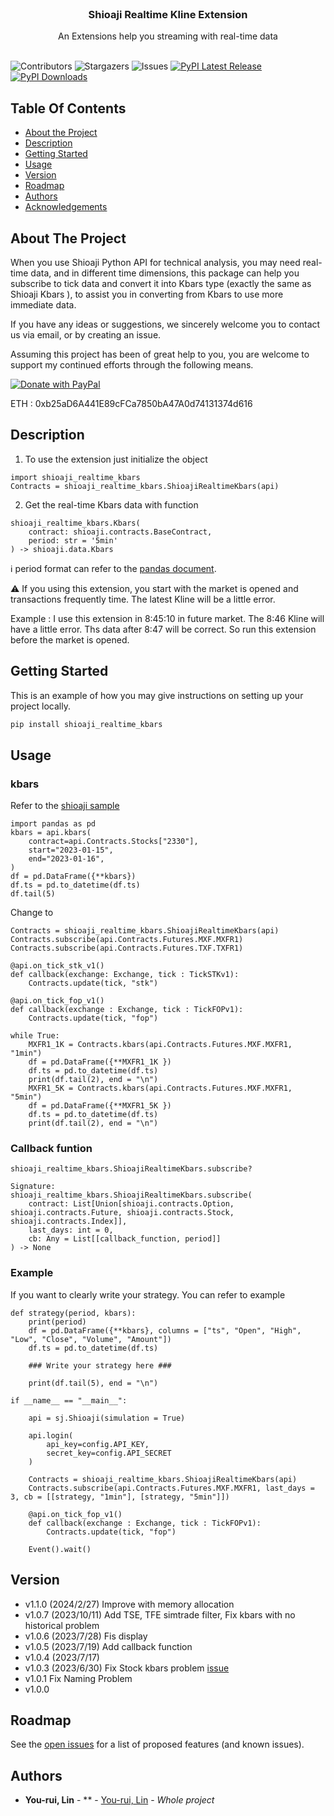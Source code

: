 <br/>
<p align="center">
  <h3 align="center">Shioaji Realtime Kline Extension
</h3>

  <p align="center">
    An Extensions help you streaming with real-time data
    <br/>
    <br/>
  </p>
</p>

![Contributors](https://img.shields.io/github/contributors/NickLin910221/Shioaji_Realtime_Kline?color=dark-green) ![Stargazers](https://img.shields.io/github/stars/NickLin910221/Shioaji_Realtime_Kline?style=social) ![Issues](https://img.shields.io/github/issues/NickLin910221/Shioaji_Realtime_Kline) [![PyPI Latest Release](https://img.shields.io/pypi/v/shioaji-realtime-kbars.svg)](https://pypi.org/project/shioaji-realtime-kbars/) [![PyPI Downloads](https://img.shields.io/pypi/dm/shioaji-realtime-kbars.svg?label=PyPI%20downloads)](https://pypi.org/project/shioaji-realtime-kbars/)

## Table Of Contents

* [About the Project](#about-the-project)
* [Description](#description)
* [Getting Started](#getting-started)
* [Usage](#usage)
* [Version](#version)
* [Roadmap](#roadmap)
* [Authors](#authors)
* [Acknowledgements](#acknowledgements)

## About The Project

When you use Shioaji Python API for technical analysis, you may need real-time data, and in different time dimensions, this package can help you subscribe to tick data and convert it into Kbars type (exactly the same as Shioaji Kbars ), to assist you in converting from Kbars to use more immediate data.

If you have any ideas or suggestions, we sincerely welcome you to contact us via email, or by creating an issue.

Assuming this project has been of great help to you, you are welcome to support my continued efforts through the following means.

[![Donate with PayPal](https://raw.githubusercontent.com/aha999/DonateButtons/master/Paypal.png)](https://www.paypal.me/yourui0221)

ETH : 0xb25aD6A441E89cFCa7850bA47A0d74131374d616

## Description

1. To use the extension just initialize the object
```
import shioaji_realtime_kbars
Contracts = shioaji_realtime_kbars.ShioajiRealtimeKbars(api)
```
2. Get the real-time Kbars data with function
```
shioaji_realtime_kbars.Kbars(
    contract: shioaji.contracts.BaseContract,
    period: str = '5min'
) -> shioaji.data.Kbars
```
:information_source: period format can refer to the [pandas document](https://pandas.pydata.org/docs/reference/api/pandas.DataFrame.resample.html).

:warning: If you using this extension, you start with the market is opened and transactions frequently time.
The latest Kline will be a little error.

Example :
I use this extension in 8:45:10 in future market.
The 8:46 Kline will have a little error.
Ths data after 8:47 will be correct.
So run this extension before the market is opened.

## Getting Started

This is an example of how you may give instructions on setting up your project locally.


```sh
pip install shioaji_realtime_kbars
```

## Usage

### kbars
Refer to the [shioaji sample](https://sinotrade.github.io/tutor/market_data/historical/#kbar)

```
import pandas as pd
kbars = api.kbars(
    contract=api.Contracts.Stocks["2330"], 
    start="2023-01-15", 
    end="2023-01-16", 
)
df = pd.DataFrame({**kbars})
df.ts = pd.to_datetime(df.ts)
df.tail(5)
```
Change to

```
Contracts = shioaji_realtime_kbars.ShioajiRealtimeKbars(api)
Contracts.subscribe(api.Contracts.Futures.MXF.MXFR1)
Contracts.subscribe(api.Contracts.Futures.TXF.TXFR1)

@api.on_tick_stk_v1()
def callback(exchange: Exchange, tick : TickSTKv1):
    Contracts.update(tick, "stk")

@api.on_tick_fop_v1()
def callback(exchange : Exchange, tick : TickFOPv1):
    Contracts.update(tick, "fop")
        
while True:
    MXFR1_1K = Contracts.kbars(api.Contracts.Futures.MXF.MXFR1, "1min")
    df = pd.DataFrame({**MXFR1_1K })
    df.ts = pd.to_datetime(df.ts)
    print(df.tail(2), end = "\n")
    MXFR1_5K = Contracts.kbars(api.Contracts.Futures.MXF.MXFR1, "5min")
    df = pd.DataFrame({**MXFR1_5K })
    df.ts = pd.to_datetime(df.ts)
    print(df.tail(2), end = "\n")
```

### Callback funtion
```
shioaji_realtime_kbars.ShioajiRealtimeKbars.subscribe?

Signature:
shioaji_realtime_kbars.ShioajiRealtimeKbars.subscribe(
    contract: List[Union[shioaji.contracts.Option, shioaji.contracts.Future, shioaji.contracts.Stock, shioaji.contracts.Index]],
    last_days: int = 0,
    cb: Any = List[[callback_function, period]]
) -> None
```

### Example
If you want to clearly write your strategy. You can refer to example

```
def strategy(period, kbars):
    print(period)
    df = pd.DataFrame({**kbars}, columns = ["ts", "Open", "High", "Low", "Close", "Volume", "Amount"])
    df.ts = pd.to_datetime(df.ts)

    ### Write your strategy here ###

    print(df.tail(5), end = "\n")

if __name__ == "__main__":

    api = sj.Shioaji(simulation = True)

    api.login(
        api_key=config.API_KEY, 
        secret_key=config.API_SECRET
    )

    Contracts = shioaji_realtime_kbars.ShioajiRealtimeKbars(api)
    Contracts.subscribe(api.Contracts.Futures.MXF.MXFR1, last_days = 3, cb = [[strategy, "1min"], [strategy, "5min"]])

    @api.on_tick_fop_v1()
    def callback(exchange : Exchange, tick : TickFOPv1):
        Contracts.update(tick, "fop")

    Event().wait()
```


## Version
- v1.1.0 (2024/2/27) Improve with memory allocation
- v1.0.7 (2023/10/11) Add TSE, TFE simtrade filter, Fix kbars with no historical problem
- v1.0.6 (2023/7/28) Fis display
- v1.0.5 (2023/7/19) Add callback function
- v1.0.4 (2023/7/17)
- v1.0.3 (2023/6/30) Fix Stock kbars problem [issue](https://github.com/NickLin910221/shioaji_realtime_kbars/issues/1)
- v1.0.1 Fix Naming Problem
- v1.0.0

## Roadmap

See the [open issues](https://github.com/NickLin910221/Shioaji_Realtime_Kline/issues) for a list of proposed features (and known issues).

## Authors

* **You-rui, Lin** - ** - [You-rui, Lin](https://dearestbee.tplinkdns.com/Resume.pdf) - *Whole project*
